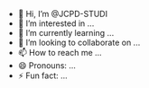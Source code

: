 - 👋 Hi, I’m @JCPD-STUDI
- 👀 I’m interested in ...
- 🌱 I’m currently learning ...
- 💞️ I’m looking to collaborate on ...
- 📫 How to reach me ...
- 😄 Pronouns: ...
- ⚡ Fun fact: ...

<!---
JCPD-STUDI/JCPD-STUDI is a ✨ special ✨ repository because its `README.md` (this file) appears on your GitHub profile.
You can click the Preview link to take a look at your changes.
--->
